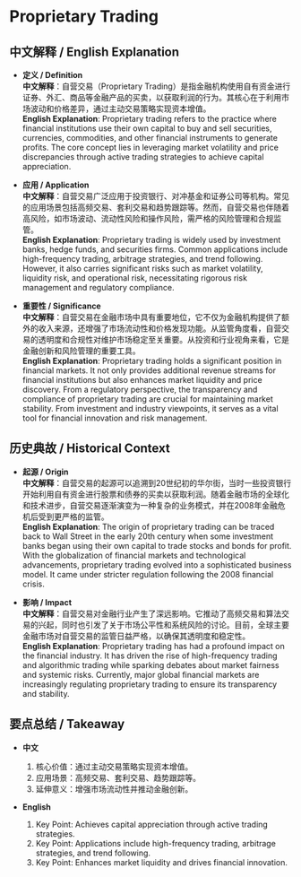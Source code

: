 # Proprietary Trading

## 中文解释 / English Explanation

* **定义 / Definition**  
  **中文解释**：自营交易（Proprietary Trading）是指金融机构使用自有资金进行证券、外汇、商品等金融产品的买卖，以获取利润的行为。其核心在于利用市场波动和价格差异，通过主动交易策略实现资本增值。  
  **English Explanation**: Proprietary trading refers to the practice where financial institutions use their own capital to buy and sell securities, currencies, commodities, and other financial instruments to generate profits. The core concept lies in leveraging market volatility and price discrepancies through active trading strategies to achieve capital appreciation.

* **应用 / Application**  
  **中文解释**：自营交易广泛应用于投资银行、对冲基金和证券公司等机构。常见的应用场景包括高频交易、套利交易和趋势跟踪等。然而，自营交易也伴随着高风险，如市场波动、流动性风险和操作风险，需严格的风险管理和合规监管。  
  **English Explanation**: Proprietary trading is widely used by investment banks, hedge funds, and securities firms. Common applications include high-frequency trading, arbitrage strategies, and trend following. However, it also carries significant risks such as market volatility, liquidity risk, and operational risk, necessitating rigorous risk management and regulatory compliance.

* **重要性 / Significance**  
  **中文解释**：自营交易在金融市场中具有重要地位，它不仅为金融机构提供了额外的收入来源，还增强了市场流动性和价格发现功能。从监管角度看，自营交易的透明度和合规性对维护市场稳定至关重要。从投资和行业视角来看，它是金融创新和风险管理的重要工具。  
  **English Explanation**: Proprietary trading holds a significant position in financial markets. It not only provides additional revenue streams for financial institutions but also enhances market liquidity and price discovery. From a regulatory perspective, the transparency and compliance of proprietary trading are crucial for maintaining market stability. From investment and industry viewpoints, it serves as a vital tool for financial innovation and risk management.

## 历史典故 / Historical Context

* **起源 / Origin**  
  **中文解释**：自营交易的起源可以追溯到20世纪初的华尔街，当时一些投资银行开始利用自有资金进行股票和债券的买卖以获取利润。随着金融市场的全球化和技术进步，自营交易逐渐演变为一种复杂的业务模式，并在2008年金融危机后受到更严格的监管。  
  **English Explanation**: The origin of proprietary trading can be traced back to Wall Street in the early 20th century when some investment banks began using their own capital to trade stocks and bonds for profit. With the globalization of financial markets and technological advancements, proprietary trading evolved into a sophisticated business model. It came under stricter regulation following the 2008 financial crisis.

* **影响 / Impact**  
  **中文解释**：自营交易对金融行业产生了深远影响。它推动了高频交易和算法交易的兴起，同时也引发了关于市场公平性和系统风险的讨论。目前，全球主要金融市场对自营交易的监管日益严格，以确保其透明度和稳定性。  
  **English Explanation**: Proprietary trading has had a profound impact on the financial industry. It has driven the rise of high-frequency trading and algorithmic trading while sparking debates about market fairness and systemic risks. Currently, major global financial markets are increasingly regulating proprietary trading to ensure its transparency and stability.

## 要点总结 / Takeaway

* **中文**  
  1. 核心价值：通过主动交易策略实现资本增值。
  2. 应用场景：高频交易、套利交易、趋势跟踪等。
  3. 延伸意义：增强市场流动性并推动金融创新。

* **English**  
  1. Key Point: Achieves capital appreciation through active trading strategies.
  2. Key Point: Applications include high-frequency trading, arbitrage strategies, and trend following.
  3. Key Point: Enhances market liquidity and drives financial innovation.